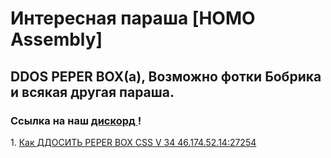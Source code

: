 <DOCTYPE html>
<html>
<head>
<title> UH</title>
</head>
<body>
          <h1> Интересная параша [HOMO Assembly] </h1>
      <h2>DDOS PEPER BOX(а), Возможно фотки Бобрика и всякая другая параша. </h2>
    <h3>Ссылка на наш <a href= "https://discordapp.com/invite/djhDbcS"> дискорд </a>!</h3>    
1. <a href= "https://princephobos.github.io/">Как ДДОСИТЬ PEPER BOX CSS V 34 46.174.52.14:27254</a>                
</body>
</html>
